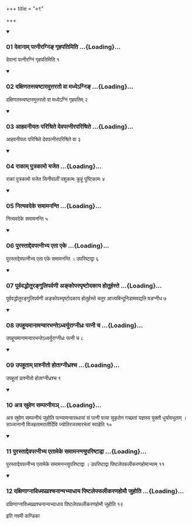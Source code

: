 +++
title = "०९"

+++

<div class="js_include" includetitle="true" newlevelforh1="3" unfilled="" url="/vedAH_yajuH/taittirIyam/sUtram/ApastambaH/shrautam/vishvAsa-prastutiH/03/09/01_devAnAm_patnIragni~N_gRhapatimiti.md">
<details open><summary><h3>01 देवानाम् पत्नीरग्निङ् गृहपतिमिति ...{Loading}...</h3></summary>

देवानां पत्नीरग्निं गृहपतिमिति १
</details>
</div>


<div class="js_include" includetitle="true" newlevelforh1="3" unfilled="" url="/vedAH_yajuH/taittirIyam/sUtram/ApastambaH/shrautam/vishvAsa-prastutiH/03/09/02_daxiNatastvaShTAramuttarato_vA_madhye-gni~N.md">
<details open><summary><h3>02 दक्षिणतस्त्वष्टारमुत्तरतो वा मध्येऽग्निङ् ...{Loading}...</h3></summary>

दक्षिणतस्त्वष्टारमुत्तरतो वा मध्येऽग्निं गृहपतिम् २
</details>
</div>


<div class="js_include" includetitle="true" newlevelforh1="3" unfilled="" url="/vedAH_yajuH/taittirIyam/sUtram/ApastambaH/shrautam/vishvAsa-prastutiH/03/09/03_AhavanIyataH_parishrite_devapatnIraparishrite.md">
<details open><summary><h3>03 आहवनीयतः परिश्रिते देवपत्नीरपरिश्रिते ...{Loading}...</h3></summary>

आहवनीयतः परिश्रिते देवपत्नीरपरिश्रिते वा ३
</details>
</div>


<div class="js_include" includetitle="true" newlevelforh1="3" unfilled="" url="/vedAH_yajuH/taittirIyam/sUtram/ApastambaH/shrautam/vishvAsa-prastutiH/03/09/04_rAkAm_putrakAmo_yajeta.md">
<details open><summary><h3>04 राकाम् पुत्रकामो यजेत ...{Loading}...</h3></summary>

राकां पुत्रकामो यजेत सिनीवालीं पशुकामः कुहूं पुष्टिकामः ४
</details>
</div>


<div class="js_include" includetitle="true" newlevelforh1="3" unfilled="" url="/vedAH_yajuH/taittirIyam/sUtram/ApastambaH/shrautam/vishvAsa-prastutiH/03/09/05_nityavadeke_samAmananti.md">
<details open><summary><h3>05 नित्यवदेके समामनन्ति ...{Loading}...</h3></summary>

नित्यवदेके समामनन्ति ५
</details>
</div>


<div class="js_include" includetitle="true" newlevelforh1="3" unfilled="" url="/vedAH_yajuH/taittirIyam/sUtram/ApastambaH/shrautam/vishvAsa-prastutiH/03/09/06_purastAddevapatnIbhya_etA_eke.md">
<details open><summary><h3>06 पुरस्ताद्देवपत्नीभ्य एता एके ...{Loading}...</h3></summary>

पुरस्ताद्देवपत्नीभ्य एता एके समामनन्ति । उपरिष्टाद्वा ६
</details>
</div>


<div class="js_include" includetitle="true" newlevelforh1="3" unfilled="" url="/vedAH_yajuH/taittirIyam/sUtram/ApastambaH/shrautam/vishvAsa-prastutiH/03/09/07_pUrvavaddhoturanguliparvaNI_ankopaspRShTodakAya_hoturhaste.md">
<details open><summary><h3>07 पूर्ववद्धोतुरङ्गुलिपर्वणी अङ्कोपस्पृष्टोदकाय होतुर्हस्ते ...{Loading}...</h3></summary>

पूर्ववद्धोतुरङ्गुलिपर्वणी अङ्कोपस्पृष्टोदकाय होतुर्हस्ते चतुर आज्यबिन्दूनिडामवद्यति षडग्नीध ७
</details>
</div>


<div class="js_include" includetitle="true" newlevelforh1="3" unfilled="" url="/vedAH_yajuH/taittirIyam/sUtram/ApastambaH/shrautam/vishvAsa-prastutiH/03/09/08_upahUyamAnAmanvArabhante-dhvaryurAgnIdhraH_patnI_cha.md">
<details open><summary><h3>08 उपहूयमानामन्वारभन्तेऽध्वर्युराग्नीध्रः पत्नी च ...{Loading}...</h3></summary>

उपहूयमानामन्वारभन्तेऽध्वर्युराग्नीध्रः पत्नी च ८
</details>
</div>


<div class="js_include" includetitle="true" newlevelforh1="3" unfilled="" url="/vedAH_yajuH/taittirIyam/sUtram/ApastambaH/shrautam/vishvAsa-prastutiH/03/09/09_upahUtAm_prAshnIto_hotAgnIdhrashcha.md">
<details open><summary><h3>09 उपहूताम् प्राश्नीतो होताग्नीध्रश्च ...{Loading}...</h3></summary>

उपहूतां प्राश्नीतो होताग्नीध्रश्च ९
</details>
</div>


<div class="js_include" includetitle="true" newlevelforh1="3" unfilled="" url="/vedAH_yajuH/taittirIyam/sUtram/ApastambaH/shrautam/vishvAsa-prastutiH/03/09/10_atra_sruveNa_sampatnIya~n.md">
<details open><summary><h3>10 अत्र स्रुवेण सम्पत्नीयञ् ...{Loading}...</h3></summary>

अत्र स्रुवेण सम्पत्नीयं जुहोति पत्न्यामन्वारब्धायां सं पत्नी पत्या सुकृतेन गच्छतां यज्ञस्य युक्तौ धुर्यावभूताम् । सञ्जानानौ विजहतामरातीर्दिवि ज्योतिरजरमारभेतां स्वाहेति १०
</details>
</div>


<div class="js_include" includetitle="true" newlevelforh1="3" unfilled="" url="/vedAH_yajuH/taittirIyam/sUtram/ApastambaH/shrautam/vishvAsa-prastutiH/03/09/11_purastAddevapatnIbhya_etAmeke_samAmanantyupariShTAdvA.md">
<details open><summary><h3>11 पुरस्ताद्देवपत्नीभ्य एतामेके समामनन्त्युपरिष्टाद्वा ...{Loading}...</h3></summary>

पुरस्ताद्देवपत्नीभ्य एतामेके समामनन्त्युपरिष्टाद्वा । उपरिष्टाद्वा पिष्टलेपफलीकरणहोमाभ्याम् ११
</details>
</div>


<div class="js_include" includetitle="true" newlevelforh1="3" unfilled="" url="/vedAH_yajuH/taittirIyam/sUtram/ApastambaH/shrautam/vishvAsa-prastutiH/03/09/12_daxiNAgnAvidhmapravrashchanAnyabhyAdhAya_piShTalepaphalIkaraNahomau_juhoti.md">
<details open><summary><h3>12 दक्षिणाग्नाविध्मप्रव्रश्चनान्यभ्याधाय पिष्टलेपफलीकरणहोमौ जुहोति ...{Loading}...</h3></summary>

दक्षिणाग्नाविध्मप्रव्रश्चनान्यभ्याधाय पिष्टलेपफलीकरणहोमौ जुहोति १२
</details>
</div>



  
इति नवमी कण्डिका 
